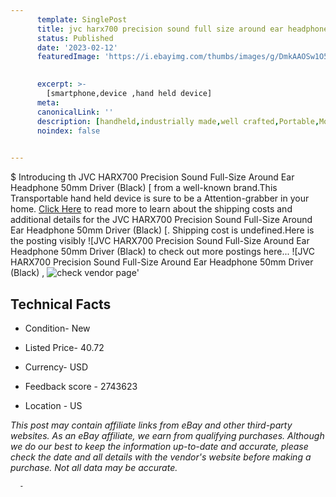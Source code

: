 ```yaml
---
      template: SinglePost
      title: jvc harx700 precision sound full size around ear headphone 50mm driver black 
      status: Published
      date: '2023-02-12'
      featuredImage: 'https://i.ebayimg.com/thumbs/images/g/DmkAAOSw1O5g76GC/s-l225.jpg'
       

      excerpt: >-
        [smartphone,device ,hand held device]
      meta:
      canonicalLink: ''
      description: [handheld,industrially made,well crafted,Portable,Mobile,Compact,Convenient,Lightweight,Maneuverable,Man-portable,Miniature,Carriable,Hand-held,Light,Holdable,Transportable,Mobile device,Pocket-sized,On-the-go,Wireless,Cordless,Compact size,Convenient size, smartphone,device ,hand held device]
      noindex: false
      

---
```

$
      Introducing th JVC HARX700 Precision Sound Full-Size Around Ear Headphone 50mm Driver (Black) [ from a well-known brand.This Transportable hand held device is sure to be a Attention-grabber in your home. [Click Here](https://www.ebay.com/itm/192673883500?hash=item2cdc42256c%3Ag%3ADmkAAOSw1O5g76GC&mkevt=1&mkcid=1&mkrid=711-53200-19255-0&campid=%253CePNCampaignId%253E&customid=%253CreferenceId%253E&toolid=10049) to read more to learn about the shipping costs and additional details for the JVC HARX700 Precision Sound Full-Size Around Ear Headphone 50mm Driver (Black) [. Shipping cost is undefined.Here is the posting visibly ![JVC HARX700 Precision Sound Full-Size Around Ear Headphone 50mm Driver (Black) [](https://i.ebayimg.com/thumbs/images/g/DmkAAOSw1O5g76GC/s-l225.jpg) to check out more postings here... ![JVC HARX700 Precision Sound Full-Size Around Ear Headphone 50mm Driver (Black) [](https://i.ebayimg.com/images/g/DmkAAOSw1O5g76GC/s-l500.jpg), ![check vendor page](https://origin-galleryplus.ebayimg.com/ws/web/192673883500_2_0_1/225x225.jpg)'

      

 ## Technical Facts 



     
      

 - Condition- New 


      

 - Listed Price- 40.72 


      

 - Currency- USD 


      

 - Feedback score - 2743623 


      

 - Location - US 


      
      

 *_This post may contain affiliate links from eBay and other third-party websites. As an eBay affiliate, we earn from qualifying purchases. Although we do our best to keep the information up-to-date and accurate, please check the date and all details with the vendor's website before making a purchase. Not all data may be accurate._*




      -
